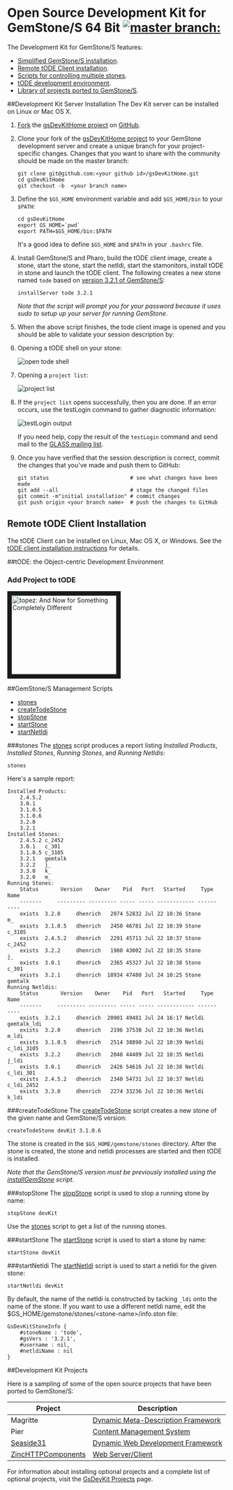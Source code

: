 # Open Source Development Kit for GemStone/S 64 Bit [![master branch:](https://travis-ci.org/GsDevKit/gsDevKitHome.png?branch=master)](https://travis-ci.org/GsDevKit/gsDevKitHome)

The Development Kit for GemStone/S features:

* [Simplified GemStone/S installation](#development-kit-server-installation).
* [Remote tODE Client installation](#remote-tode-client-installation).
* [Scripts for controlling multiple stones](##gemstones-management-scripts).
* [tODE development environment](#tode-the-object-centric-development-environment).
* [Library of projects ported to GemStone/S](#development-kit-projects).

##Development Kit Server Installation
The Dev Kit server can be installed on Linux or Mac OS X.

1. [Fork][3] the [gsDevKitHome project][2] on [GitHub][15].
2. Clone your fork of the [gsDevKitHome project][2] to your GemStone development server and create a unique branch for your project-specific changes.
   Changes that you want to share with the community should be made on the master branch:

   ```Shell
   git clone git@github.com:<your github id>/gsDevKitHome.git
   cd gsDevKitHome
   git checkout -b  <your branch name>
   ```

3. Define the `$GS_HOME` environment variable and add `$GS_HOME/bin` to your `$PATH`:

   ```Shell
   cd gsDevKitHome
   export GS_HOME=`pwd`
   export PATH=$GS_HOME/bin:$PATH
   ```

   It's a good idea to define `$GS_HOME` and `$PATH` in your `.bashrc` file.
4. Install GemStone/S and Pharo, build the tODE client image, create a stone, start the stone, start the netldi, start the stamonitors, install tODE in stone and launch the tODE client. 
   The following creates a new stone named `tode` based on [version 3.2.1 of GemStone/S][16]:

   ```Shell
   installServer tode 3.2.1
   ```

   *Note that the script will prompt you for your password because it uses sudo to setup up your server for running GemStone*.
  

4.  When the above script finishes, the tode client image is opened and you should be able to validate your session description by:

   1. Opening a tODE shell on your stone: 
   
      ![open tode shell][18]

   2. Opening a `project list`:

      ![project list][19]

   3. If the `project list` opens successfully, then you are done.
      If an error occurs, use the testLogin command to gather diagnostic information:

      ![testLogin output][20]

      If you need help, copy the result of the `testLogin` command and send mail to the [GLASS mailing list][28].

5. Once you have verified that the session description is correct, commit the changes that you've made and push them to GitHub:

   ```Shell
   git status                          # see what changes have been made
   git add --all                       # stage the changed files
   git commit -m"initial installation" # commit changes
   git push origin <your branch name>  # push the changes to GitHub
   ```

## Remote tODE Client Installation
The tODE Client can be installed on Linux, Mac OS X, or Windows.
See the [tODE client installation instructions][17] for details. 

##tODE: the Object-centric Development Environment

### Add Project to tODE

<a href="http://www.youtube.com/watch?feature=player_embedded&v=AlB1B0wtX8c
" target="_blank"><img src="http://img.youtube.com/vi/AlB1B0wtX8c/0.jpg" 
alt="topez: And Now for Something Completely Different" width="240" height="180" border="10" /></a>


##GemStone/S Management Scripts

* [stones](#stones)
* [createTodeStone](#createtodestone)
* [stopStone](#stopstone)
* [startStone](#startstone)
* [startNetldi](#startnetldi)

###stones
The [stones][33] script produces a report listing *Installed Products*, *Installed Stones*, *Running Stones*, and *Running Netldis*: 

```Shell
stones
```

Here's a sample report:

```
Installed Products:
	2.4.5.2
	3.0.1
	3.1.0.5
	3.1.0.6
	3.2.0
	3.2.1
Installed Stones:
	2.4.5.2	c_2452
	3.0.1	c_301
	3.1.0.5	c_3105
	3.2.1	gemtalk
	3.2.2	j_
	3.3.0	k_
	3.2.0	m_
Running Stones:
	Status       Version    Owner    Pid   Port   Started     Type       Name
	-------     --------- --------- ----- ----- ------------ ------      ----
	exists  3.2.0     dhenrich   2074 52832 Jul 22 10:36 Stone       m_
	exists  3.1.0.5   dhenrich   2450 46781 Jul 22 10:39 Stone       c_3105
	exists  2.4.5.2   dhenrich   2291 45711 Jul 22 10:37 Stone       c_2452
	exists  3.2.2     dhenrich   1980 43002 Jul 22 10:35 Stone       j_
	exists  3.0.1     dhenrich   2365 45327 Jul 22 10:38 Stone       c_301
	exists  3.2.1     dhenrich  18934 47480 Jul 24 10:25 Stone       gemtalk
Running Netldis:
	Status       Version    Owner    Pid   Port   Started     Type       Name
	-------     --------- --------- ----- ----- ------------ ------      ----
	exists  3.2.1     dhenrich  20901 49481 Jul 24 16:17 Netldi      gemtalk_ldi
	exists  3.2.0     dhenrich   2196 37538 Jul 22 10:36 Netldi      m_ldi
	exists  3.1.0.5   dhenrich   2514 38890 Jul 22 10:39 Netldi      c_ldi_3105
	exists  3.2.2     dhenrich   2048 44409 Jul 22 10:35 Netldi      j_ldi
	exists  3.0.1     dhenrich   2426 54616 Jul 22 10:38 Netldi      c_ldi_301
	exists  2.4.5.2   dhenrich   2340 54731 Jul 22 10:37 Netldi      c_ldi_2452
	exists  3.3.0     dhenrich   2274 33236 Jul 22 10:36 Netldi      k_ldi
```

###createTodeStone
The [createTodeStone][29] script creates a new stone of the given name and GemStone/S version:

```Shell
createTodeStone devKit 3.1.0.6
```

The stone is created in the `$GS_HOME/gemstone/stones` directory. 
After the stone is created, the stone and netldi processes are started and then tODE is installed.

*Note that the GemStone/S version must be previously installed using the [installGemStone][34] script*.

###stopStone
The [stopStone][30] script is used to stop a running stone by name:

```Shell
stopStone devKit
```

Use the [stones][33] script to get a list of the running stones.

###startStone
The [startStone][31] script is used to start a stone by name:

```Shell
startStone devKit
```

###startNetldi
The [startNetldi][32] script is used to start a netldi for the given stone:

```Shell
startNetldi devKit
```

By default, the name of the netldi is constructed by tacking `_ldi` onto the name of the stone. 
If you want to use a different netldi name, edit the $GS_HOME/gemstone/stones/\<stone-name\>/info.ston file:

```
GsDevKitStoneInfo {
	#stoneName : 'tode',
	#gsVers : '3.2.1',
	#username : nil,
	#netldiName : nil
}
```

##Development Kit Projects

Here is a sampling of some of the open source projects that have been ported to GemStone/S:

| Project | Description|
|---------|------------|
| Magritte| [Dynamic Meta-Description Framework][21]   |
| Pier|[Content Management System][22] |
|[Seaside31][23]| [Dynamic Web Development Framework][24] |
|[ZincHTTPComponents][25]| [Web Server/Client][26] |

For information about installing optional projects and a complete list of optional projects, visit the [GsDevKit Projects][27] page.

[1]: https://help.github.com/articles/fork-a-repo
[2]: https://github.com/GsDevKit/gsDevKitHome
[3]: https://github.com/GsDevKit/gsDevKitHome/fork
[4]: https://help.github.com/articles/fork-a-repo#step-2-clone-your-fork
[5]: bin/README.md
[6]: http://gemtalksystems.com/index.php/products/gemstones/
[7]: http://pharo.org/
[8]: https://github.com/dalehenrich/tode#tode-the-object-centric-development-environment-
[9]: gemstone/README.md
[10]: gemstone/downloads
[11]: gemstone/products
[12]: gemstone/stones
[13]: tode
[14]: pharo
[15]: https://github.com
[16]: http://gemtalksystems.com/index.php/news/version3-2/
[17]: docs/clientInstallation.md#tode-client-installation
[18]: docs/images/openTodeShell.png
[19]: docs/images/projectList.png
[20]: docs/images/testLoginOutput.png
[21]: https://code.google.com/p/magritte-metamodel/
[22]: http://www.piercms.com/
[23]: projects/seaside31
[24]: http://www.seaside.st/
[25]: projects/zinc
[26]: https://github.com/svenvc/zinc/blob/master/zinc-http-components-paper.md#http
[27]: projects/README.md#gsdevkit-projects
[28]: http://lists.gemtalksystems.com/mailman/listinfo/glass
[29]: bin/createTodeStone
[30]: bin/stopStone
[31]: bin/startStone
[32]: bin/startNetldi
[33]: bin/stones
[34]: bin/installGemStone
